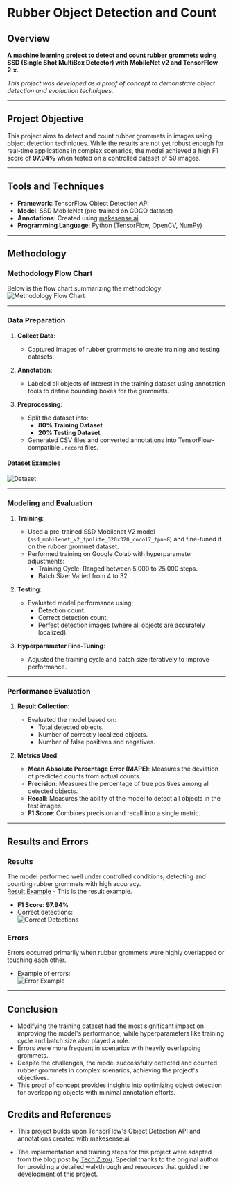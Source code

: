 
# Rubber Object Detection and Count

## Overview
**A machine learning project to detect and count rubber grommets using SSD (Single Shot MultiBox Detector) with MobileNet v2 and TensorFlow 2.x.**

*This project was developed as a proof of concept to demonstrate object detection and evaluation techniques.*

---

##  Project Objective
This project aims to detect and count rubber grommets in images using object detection techniques. While the results are not yet robust enough for real-time applications in complex scenarios, the model achieved a high F1 score of **97.94%** when tested on a controlled dataset of 50 images.

---

## Tools and Techniques
- **Framework**: TensorFlow Object Detection API
- **Model**: SSD MobileNet (pre-trained on COCO dataset)
- **Annotations**: Created using [makesense.ai](https://makesense.ai/)
- **Programming Language**: Python (TensorFlow, OpenCV, NumPy)

---
## Methodology

### Methodology Flow Chart
Below is the flow chart summarizing the methodology:
![Methodology Flow Chart](docs/methodology_flow_chart.png)

---

### Data Preparation
1. **Collect Data**: 
   - Captured images of rubber grommets to create training and testing datasets.

2. **Annotation**:
   - Labeled all objects of interest in the training dataset using annotation tools to define bounding boxes for the grommets.

3. **Preprocessing**:
   - Split the dataset into:
     - **80% Training Dataset**
     - **20% Testing Dataset**
   - Generated CSV files and converted annotations into TensorFlow-compatible `.record` files.

#### Dataset Examples
  ![Dataset](docs/datasets.png)

---

### Modeling and Evaluation
1. **Training**:
   - Used a pre-trained SSD Mobilenet V2 model (`ssd_mobilenet_v2_fpnlite_320x320_coco17_tpu-8`) and fine-tuned it on the rubber grommet dataset.
   - Performed training on Google Colab with hyperparameter adjustments:
     - Training Cycle: Ranged between 5,000 to 25,000 steps.
     - Batch Size: Varied from 4 to 32.

2. **Testing**:
   - Evaluated model performance using:
     - Detection count.
     - Correct detection count.
     - Perfect detection images (where all objects are accurately localized).

3. **Hyperparameter Fine-Tuning**:
   - Adjusted the training cycle and batch size iteratively to improve performance.
---

### Performance Evaluation
1. **Result Collection**:
   - Evaluated the model based on:
     - Total detected objects.
     - Number of correctly localized objects.
     - Number of false positives and negatives.

2. **Metrics Used**:
   - **Mean Absolute Percentage Error (MAPE)**: Measures the deviation of predicted counts from actual counts.
   - **Precision**: Measures the percentage of true positives among all detected objects.
   - **Recall**: Measures the ability of the model to detect all objects in the test images.
   - **F1 Score**: Combines precision and recall into a single metric.


---
## Results and Errors

### Results
The model performed well under controlled conditions, detecting and counting rubber grommets with high accuracy.  
[Result Example](detection_examples/15_10k_32) - This is the result example.
- **F1 Score**: **97.94%**  
- Correct detections:  
  ![Correct Detections](docs/result_example.png)  

### Errors
Errors occurred primarily when rubber grommets were highly overlapped or touching each other.  
- Example of errors:  
  ![Error Example](docs/error_example.png)  

---

## Conclusion
- Modifying the training dataset had the most significant impact on improving the model's performance, while hyperparameters like training cycle and batch size also played a role.  
- Errors were more frequent in scenarios with heavily overlapping grommets.  
- Despite the challenges, the model successfully detected and counted rubber grommets in complex scenarios, achieving the project's objectives.  
- This proof of concept provides insights into optimizing object detection for overlapping objects with minimal annotation efforts.  










## Credits and References
- This project builds upon TensorFlow's Object Detection API and annotations created with makesense.ai.

- The implementation and training steps for this project were adapted from the blog post by [Tech Zizou](https://techzizou.in/training-an-ssd-model-for-a-custom-object-using-tensorflow-2-x/). 
Special thanks to the original author for providing a detailed walkthrough and resources that guided the development of this project.

